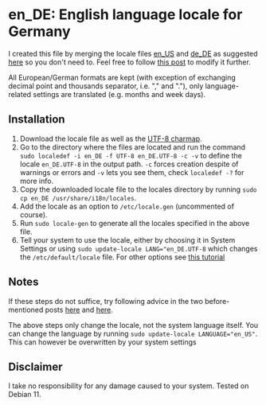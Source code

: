 # en_DE: English language locale for Germany

I created this file by merging the locale files [en_US](https://sourceware.org/git/?p=glibc.git;a=blob;f=localedata/locales/en_US) and [de_DE](https://sourceware.org/git/?p=glibc.git;a=blob;f=localedata/locales/de_DE) as suggested [here](https://unix.stackexchange.com/a/209887) so you don't need to. Feel free to follow [this post](https://askubuntu.com/a/162714) to modify it further.

All European/German formats are kept (with exception of exchanging decimal point and thousands separator, i.e. "," and "."), only language-related settings are translated (e.g. months and week days).

## Installation
1. Download the locale file as well as the [UTF-8 charmap](https://sourceware.org/git/?p=glibc.git;a=blob;f=localedata/charmaps/UTF-8).
2. Go to the directory where the files are located and run the command `sudo localedef -i en_DE -f UTF-8 en_DE.UTF-8 -c -v` to define the locale `en_DE.UTF-8` in the output path. `-c` forces creation despite of warnings or errors and `-v` lets you see them, check `localedef -?` for more info.
3. Copy the downloaded locale file to the locales directory by running `sudo cp en_DE /usr/share/i18n/locales`.
4. Add the locale as an option to `/etc/locale.gen` (uncommented of course).
5. Run `sudo locale-gen` to generate all the locales specified in the above file.
6. Tell your system to use the locale, either by choosing it in System Settings or using `sudo update-locale LANG="en_DE.UTF-8` which changes the `/etc/default/locale` file. For other options see [this tutorial](https://www.tecmint.com/set-system-locales-in-linux/)

## Notes
If these steps do not suffice, try following advice in the two before-mentioned posts [here](https://unix.stackexchange.com/a/209887) and [here](https://askubuntu.com/a/162714).

The above steps only change the locale, not the system language itself. You can change the language by running `sudo update-locale LANGUAGE="en_US"`. This can however be overwritten by your system settings

## Disclaimer
I take no responsibility for any damage caused to your system. Tested on Debian 11.
